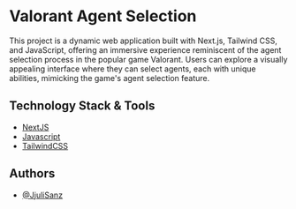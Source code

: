 
# Valorant Agent Selection

This project is a dynamic web application built with Next.js, Tailwind CSS, and JavaScript, offering an immersive experience reminiscent of the agent selection process in the popular game Valorant. Users can explore a visually appealing interface where they can select agents, each with unique abilities, mimicking the game's agent selection feature.


## Technology Stack & Tools

 - [NextJS](https://nextjs.org/docs)
 - [Javascript](https://developer.mozilla.org/en-US/docs/Web/JavaScript)
 - [TailwindCSS](https://tailwindcss.com)


## Authors

- [@JjuliSanz ](https://github.com/JjuliSanz)
